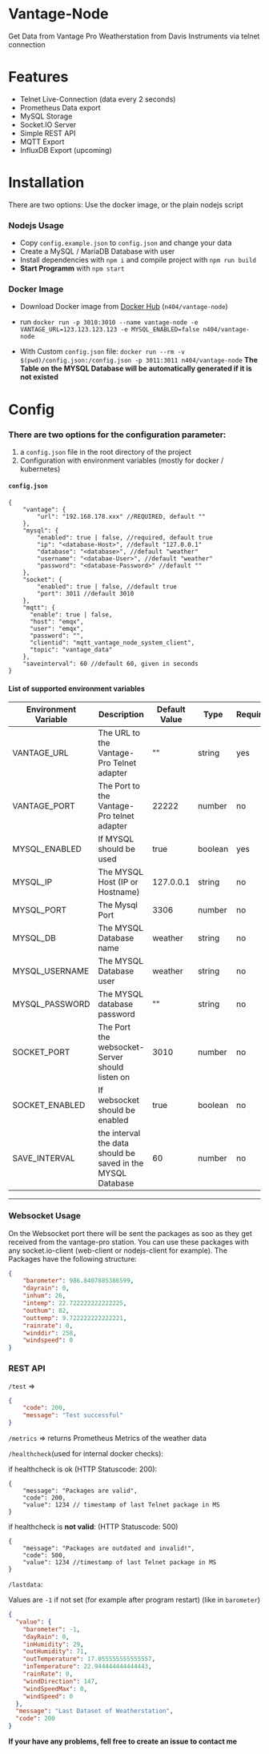 # Vantage-Node
Get Data from Vantage Pro Weatherstation from Davis Instruments via telnet connection

# Features
- Telnet Live-Connection (data every 2 seconds)
- Prometheus Data export
- MySQL Storage
- Socket.IO Server
- Simple REST API
- MQTT Export
- InfluxDB Export (upcoming)


# Installation
There are two options: Use the docker image, or the plain nodejs script
### Nodejs Usage
* Copy `config.example.json` to `config.json` and change your data
* Create a MySQL / MariaDB Database with user
* Install dependencies with `npm i` and compile project with `npm run build`
* **Start Programm** with `npm start`

### Docker Image
* Download Docker image from [Docker Hub](https://hub.docker.com/r/n404/vantage-node) (`n404/vantage-node`)
* run `docker run -p 3010:3010 --name vantage-node -e VANTAGE_URL=123.123.123.123 -e MYSQL_ENABLED=false n404/vantage-node`
 
* With Custom `config.json` file: `docker run --rm -v $(pwd)/config.json:/config.json -p 3011:3011 n404/vantage-node`
**The Table on the MYSQL Database will be automatically generated if it is not existed**

# Config
### There are two options for the configuration parameter:
1. a `config.json` file in the root directory of the project
2. Configuration with environment variables (mostly for docker / kubernetes)

#### `config.json`
````json5
{
    "vantage": {
        "url": "192.168.178.xxx" //REQUIRED, default ""
    }, 
    "mysql": {
        "enabled": true | false, //required, default true
        "ip": "<database-Host>", //default "127.0.0.1"
        "database": "<database>", //default "weather"
        "username": "<databae-User>", //default "weather"
        "password": "<database-Password>" //default ""
    }, 
    "socket": {
        "enabled": true | false, //default true
        "port": 3011 //default 3010
    },
    "mqtt": {
      "enable": true | false,
      "host": "emqx",
      "user": "emqx",
      "password": "",
      "clientid": "mqtt_vantage_node_system_client",
      "topic": "vantage_data"
    },
    "saveinterval": 60 //default 60, given in seconds
}
````
#### List of supported environment variables
| Environment Variable | Description                                                 | Default Value | Type    | Required |
|----------------------|-------------------------------------------------------------|---------------|---------|----------|
| VANTAGE_URL          | The URL to the Vantage-Pro Telnet adapter                   | ""            | string  | yes      |
| VANTAGE_PORT         | The Port to the Vantage-Pro telnet adapter                  | 22222         | number  | no       |
| MYSQL_ENABLED        | If MYSQL should be used                                     | true          | boolean | yes      |
| MYSQL_IP             | The MYSQL Host (IP or Hostname)                             | 127.0.0.1     | string  | no       |
| MYSQL_PORT           | The Mysql Port                                              | 3306          | number  | no       |
| MYSQL_DB             | The MYSQL Database name                                     | weather       | string  | no       |
| MYSQL_USERNAME       | The MYSQL Database user                                     | weather       | string  | no       |
| MYSQL_PASSWORD       | The MYSQL database password                                 | ""            | string  | no       |
| SOCKET_PORT          | The Port the websocket-Server should listen on              | 3010          | number  | no       |
| SOCKET_ENABLED       | If websocket should be enabled                              | true          | boolean | no       |
| SAVE_INTERVAL        | the interval the data should be saved in the MYSQL Database | 60            | number  | no       |
----

### Websocket Usage
On the Websocket port there will be sent the packages as soo as they get received from the vantage-pro station.
You can use these packages with any socket.io-client (web-client or nodejs-client for example).
The Packages have the following structure:
````json
{
    "barometer": 986.8407885386599,
    "dayrain": 0,
    "inhum": 26,
    "intemp": 22.722222222222225, 
    "outhum": 82, 
    "outtemp": 9.722222222222221, 
    "rainrate": 0,
    "winddir": 258, 
    "windspeed": 0
}
````

### REST API
`/test` =>

```json
{
	"code": 200,
	"message": "Test successful"
}
```

`/metrics` => returns Prometheus Metrics of the weather data

`/healthcheck`(used for internal docker checks):

if healthcheck is ok (HTTP Statuscode: 200):

```json5
{
    "message": "Packages are valid", 
    "code": 200, 
    "value": 1234 // timestamp of last Telnet package in MS
}
```

if healthcheck is **not valid**: (HTTP Statuscode: 500)

```json5
{
    "message": "Packages are outdated and invalid!",
    "code": 500, 
    "value": 1234 //timestamp of last Telnet package in MS
}
```

`/lastdata`:

Values are `-1` if not set (for example after program restart) (like in `barometer`)
```json
{
  "value": {
    "barometer": -1,
    "dayRain": 0,
    "inHumidity": 29,
    "outHumidity": 71,
    "outTemperature": 17.055555555555557,
    "inTemperature": 22.944444444444443,
    "rainRate": 0,
    "windDirection": 147,
    "windSpeedMax": 0,
    "windSpeed": 0
  },
  "message": "Last Dataset of Weatherstation",
  "code": 200
}
```
**If your have any problems, fell free to create an issue to contact me**
